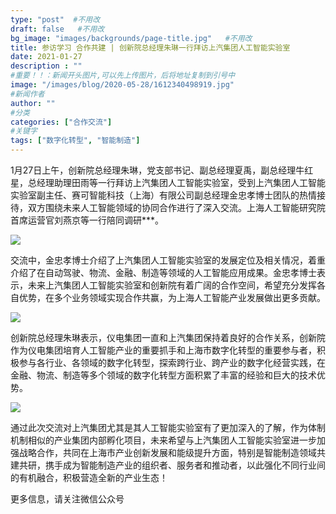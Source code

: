 ```yaml
---
type: "post"  #不用改
draft: false   #不用改
bg_image: "images/backgrounds/page-title.jpg"   #不用改
title: 参访学习 合作共建 | 创新院总经理朱琳一行拜访上汽集团人工智能实验室
date: 2021-01-27
description : ""
#重要！！：新闻开头图片,可以先上传图片，后将地址复制到引号中
image: "/images/blog/2020-05-28/1612340498919.jpg"
#新闻作者
author: ""
#分类
categories: ["合作交流"]
#关键字
tags: ["数字化转型", "智能制造"]
---
```


1月27日上午，创新院总经理朱琳，党支部书记、副总经理夏禹，副总经理牛红星，总经理助理田雨等一行拜访上汽集团人工智能实验室，受到上汽集团人工智能实验室副主任、赛可智能科技（上海）有限公司副总经理金忠孝博士团队的热情接待，双方围绕未来人工智能领域的协同合作进行了深入交流。上海人工智能研究院首席运营官刘燕京等一行陪同调研***。

![](https://www.shaiic.com/picture/1612340513504.jpg)

交流中，金忠孝博士介绍了上汽集团人工智能实验室的发展定位及相关情况，着重介绍了在自动驾驶、物流、金融、制造等领域的人工智能应用成果。金忠孝博士表示，未来上汽集团人工智能实验室和创新院有着广阔的合作空间，希望充分发挥各自优势，在多个业务领域实现合作共赢，为上海人工智能产业发展做出更多贡献。

![](https://www.shaiic.com/picture/1612340561370.jpg)


  创新院总经理朱琳表示，仪电集团一直和上汽集团保持着良好的合作关系，创新院作为仪电集团培育人工智能产业的重要抓手和上海市数字化转型的重要参与者，积极参与各行业、各领域的数字化转型，探索跨行业、跨产业的数字化经营实践，在金融、物流、制造等多个领域的数字化转型方面积累了丰富的经验和巨大的技术优势。
  
  ![](https://www.shaiic.com/picture/1612340615600.jpg)
  
  通过此次交流对上汽集团尤其是其人工智能实验室有了更加深入的了解，作为体制机制相似的产业集团内部孵化项目，未来希望与上汽集团人工智能实验室进一步加强战略合作，共同在上海市产业创新发展和能级提升方面，特别是智能制造领域共建共研，携手成为智能制造产业的组织者、服务者和推动者，以此强化不同行业间的有机融合，积极营造全新的产业生态！





更多信息，请关注微信公众号
